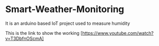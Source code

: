 # Smart-Weather-Monitoring
It is an arduino based IoT project used to measure humidity 

This is the link to show the working [https://www.youtube.com/watch?v=T3DbfnOScmA]
